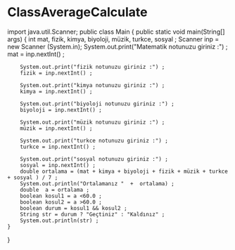 # ClassAverageCalculate
import java.util.Scanner;
public class Main {
    public static void main(String[] args) {
        int mat, fizik, kimya, biyoloji, müzik, turkce, sosyal ;
        Scanner inp = new Scanner (System.in);
        System.out.print("Matematik notunuzu giriniz :") ;
        mat = inp.nextInt() ;

        System.out.print("fizik notunuzu giriniz :") ;
        fizik = inp.nextInt() ;

        System.out.print("kimya notunuzu giriniz :") ;
        kimya = inp.nextInt() ;

        System.out.print("biyoloji notunuzu giriniz :") ;
        biyoloji = inp.nextInt() ;

        System.out.print("müzik notunuzu giriniz :") ;
        müzik = inp.nextInt() ;

        System.out.print("turkce notunuzu giriniz :") ;
        turkce = inp.nextInt() ;

        System.out.print("sosyal notunuzu giriniz :") ;
        sosyal = inp.nextInt() ;
        double ortalama = (mat + kimya + biyoloji + fizik + müzik + turkce + sosyal ) / 7 ;
        System.out.println("Ortalamanız "  +  ortalama) ;
        double  a = ortalama ;
        boolean kosul1 = a <60.0 ;
        boolean kosul2 = a >60.0 ;
        boolean durum = kosul1 && kosul2 ;
        String str = durum ? "Geçtiniz" : "Kaldınız" ;
        System.out.println(str) ;
    }
}
